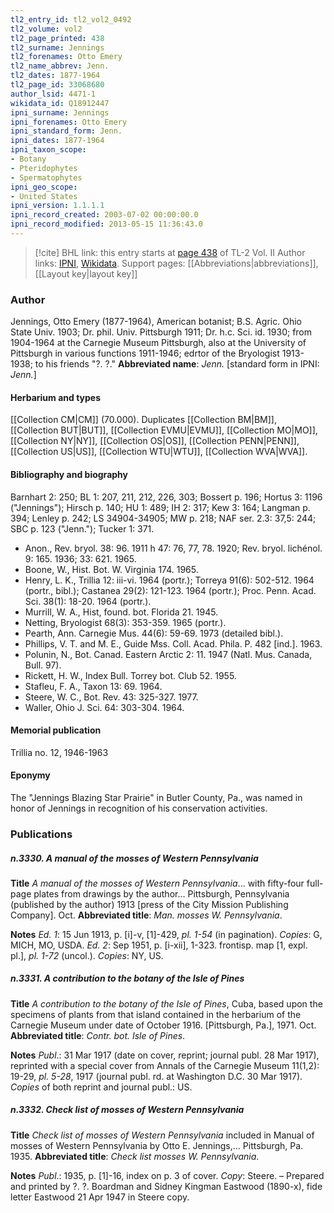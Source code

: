 ```yaml
---
tl2_entry_id: tl2_vol2_0492
tl2_volume: vol2
tl2_page_printed: 438
tl2_surname: Jennings
tl2_forenames: Otto Emery
tl2_name_abbrev: Jenn.
tl2_dates: 1877-1964
tl2_page_id: 33068680
author_lsid: 4471-1
wikidata_id: Q18912447
ipni_surname: Jennings
ipni_forenames: Otto Emery
ipni_standard_form: Jenn.
ipni_dates: 1877-1964
ipni_taxon_scope: 
- Botany
- Pteridophytes
- Spermatophytes
ipni_geo_scope: 
- United States
ipni_version: 1.1.1.1
ipni_record_created: 2003-07-02 00:00:00.0
ipni_record_modified: 2013-05-15 11:36:43.0
---
```


> [!cite] BHL link: this entry starts at [page 438](https://www.biodiversitylibrary.org/page/33068680) of TL-2 Vol. II
> Author links: [IPNI](https://www.ipni.org/a/4471-1), [Wikidata](https://www.wikidata.org/wiki/Q18912447). Support pages: [[Abbreviations|abbreviations]], [[Layout key|layout key]]

### Author

Jennings, Otto Emery (1877-1964), American botanist; B.S. Agric. Ohio State Univ. 1903; Dr. phil. Univ. Pittsburgh 1911; Dr. h.c. Sci. id. 1930; from 1904-1964 at the Carnegie Museum Pittsburgh, also at the University of Pittsburgh in various functions 1911-1946; edrtor of the Bryologist 1913-1938; to his friends "?. ?." 
**Abbreviated name**: *Jenn.* \[standard form in IPNI: *Jenn.*\]

#### Herbarium and types

[[Collection CM|CM]] (70.000). Duplicates [[Collection BM|BM]], [[Collection BUT|BUT]], [[Collection EVMU|EVMU]], [[Collection MO|MO]], [[Collection NY|NY]], [[Collection OS|OS]], [[Collection PENN|PENN]], [[Collection US|US]], [[Collection WTU|WTU]], [[Collection WVA|WVA]].

#### Bibliography and biography

Barnhart 2: 250; BL 1: 207, 211, 212, 226, 303; Bossert p. 196; Hortus 3: 1196 ("Jennings"); Hirsch p. 140; HU 1: 489; IH 2: 317; Kew 3: 164; Langman p. 394; Lenley p. 242; LS 34904-34905; MW p. 218; NAF ser. 2.3: 37,5: 244; SBC p. 123 ("Jenn."); Tucker 1: 371.
- Anon., Rev. bryol. 38: 96. 1911 h 47: 76, 77, 78. 1920; Rev. bryol. lichénol. 9: 165. 1936; 33: 621. 1965.
- Boone, W., Hist. Bot. W. Virginia 174. 1965.
- Henry, L. K., Trillia 12: iii-vi. 1964 (portr.); Torreya 91(6): 502-512. 1964 (portr., bibl.); Castanea 29(2): 121-123. 1964 (portr.); Proc. Penn. Acad. Sci. 38(1): 18-20. 1964 (portr.).
- Murrill, W. A., Hist, found. bot. Florida 21. 1945.
- Netting, Bryologist 68(3): 353-359. 1965 (portr.).
- Pearth, Ann. Carnegie Mus. 44(6): 59-69. 1973 (detailed bibl.).
- Phillips, V. T. and M. E., Guide Mss. Coll. Acad. Phila. P. 482 \[ind.\]. 1963.
- Polunin, N., Bot. Canad. Eastern Arctic 2: 11. 1947 (Natl. Mus. Canada, Bull. 97).
- Rickett, H. W., Index Bull. Torrey bot. Club 52. 1955.
- Stafleu, F. A., Taxon 13: 69. 1964.
- Steere, W. C., Bot. Rev. 43: 325-327. 1977.
- Waller, Ohio J. Sci. 64: 303-304. 1964.

#### Memorial publication

Trillia no. 12, 1946-1963

#### Eponymy

The "Jennings Blazing Star Prairie" in Butler County, Pa., was named in honor of Jennings in recognition of his conservation activities.

### Publications

##### n.3330. A manual of the mosses of Western Pennsylvania

**Title**
*A manual of the mosses of Western Pennsylvania*... with fifty-four full-page plates from drawings by the author... Pittsburgh, Pennsylvania (published by the author) 1913 \[press of the City Mission Publishing Company\]. Oct.
**Abbreviated title**: *Man. mosses W. Pennsylvania*.

**Notes**
*Ed. 1*: 15 Jun 1913, p. \[i\]-v, \[1\]-429, *pl. 1-54* (in pagination). *Copies*: G, MICH, MO, USDA.
*Ed. 2*: Sep 1951, p. \[i-xii\], 1-323. frontisp. map \[1, expl. pl.\], *pl. 1-72* (uncol.). *Copies*: NY, US.

##### n.3331. A contribution to the botany of the Isle of Pines

**Title**
*A contribution to the botany of the Isle of Pines*, Cuba, based upon the specimens of plants from that island contained in the herbarium of the Carnegie Museum under date of October 1916. \[Pittsburgh, Pa.\], 1971. Oct.
**Abbreviated title**: *Contr. bot. Isle of Pines*.

**Notes**
*Publ*.: 31 Mar 1917 (date on cover, reprint; journal publ. 28 Mar 1917), reprinted with a special cover from Annals of the Carnegie Museum 11(1,2): 19-29, *pl. 5-28*, 1917 (journal publ. rd. at Washington D.C. 30 Mar 1917). *Copies* of both reprint and journal publ.: US.

##### n.3332. Check list of mosses of Western Pennsylvania

**Title**
*Check list of mosses of Western Pennsylvania* included in Manual of mosses of Western Pennsylvania by Otto E. Jennings,... Pittsburgh, Pa. 1935.
**Abbreviated title**: *Check list mosses W. Pennsylvania*.

**Notes**
*Publ*.: 1935, p. \[1\]-16, index on p. 3 of cover. *Copy*: Steere. – Prepared and printed by ?. ?. Boardman and Sidney Kingman Eastwood (1890-x), fide letter Eastwood 21 Apr 1947 in Steere copy.

